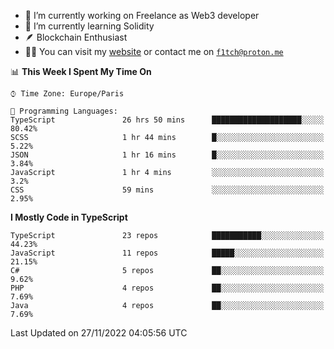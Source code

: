 - 🔭 I’m currently working on Freelance as Web3 developer
- 🌱 I’m currently learning Solidity
- 🪶 Blockchain Enthusiast
- 👨‍💻 You can visit my [website](https://f1tch.xyz) or contact me on [`f1tch@proton.me`](mailto:f1tch@proton.me)

<!--START_SECTION:waka-->
📊 **This Week I Spent My Time On** 

```text
⌚︎ Time Zone: Europe/Paris

💬 Programming Languages: 
TypeScript               26 hrs 50 mins      ████████████████████░░░░░   80.42% 
SCSS                     1 hr 44 mins        █░░░░░░░░░░░░░░░░░░░░░░░░   5.22% 
JSON                     1 hr 16 mins        █░░░░░░░░░░░░░░░░░░░░░░░░   3.84% 
JavaScript               1 hr 4 mins         ░░░░░░░░░░░░░░░░░░░░░░░░░   3.2% 
CSS                      59 mins             ░░░░░░░░░░░░░░░░░░░░░░░░░   2.95%

```

**I Mostly Code in TypeScript** 

```text
TypeScript               23 repos            ███████████░░░░░░░░░░░░░░   44.23% 
JavaScript               11 repos            █████░░░░░░░░░░░░░░░░░░░░   21.15% 
C#                       5 repos             ██░░░░░░░░░░░░░░░░░░░░░░░   9.62% 
PHP                      4 repos             ██░░░░░░░░░░░░░░░░░░░░░░░   7.69% 
Java                     4 repos             ██░░░░░░░░░░░░░░░░░░░░░░░   7.69%

```



 Last Updated on 27/11/2022 04:05:56 UTC
<!--END_SECTION:waka-->
